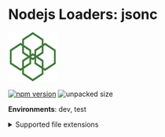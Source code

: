 # Nodejs Loaders: jsonc

<img src="https://raw.githubusercontent.com/JakobJingleheimer/nodejs-loaders/refs/heads/main/logo.svg" height="100" width="100" alt="@node.js loaders logo" />

[![npm version](https://img.shields.io/npm/v/@nodejs-loaders/jsonc.svg)](https://www.npmjs.com/package/nodejs-loaders/jsonc)
![unpacked size](https://img.shields.io/npm/unpacked-size/@nodejs-loaders/jsonc)

**Environments**: dev, test

<details>
<summary>Supported file extensions</summary>

* `.jsonc`
</details>
